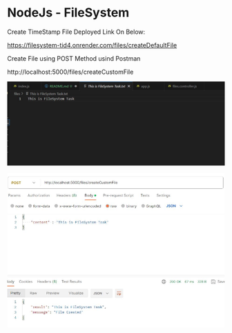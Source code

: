 # NodeJs - FileSystem

Create TimeStamp File Deployed Link On Below:

https://filesystem-tid4.onrender.com/files/createDefaultFile

Create File using POST Method usind Postman

http://localhost:5000/files/createCustomFile

![post method](<Assets/filesystem - POST method 1.JPG>)

![post method](<Assets/filesystem - POST method.JPG>)